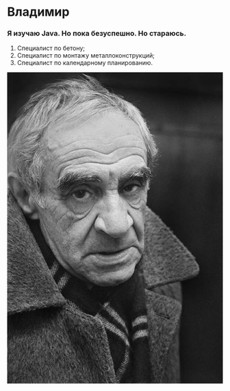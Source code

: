 # **Владимир**

### Я изучаю Java. Но пока безуспешно. Но стараюсь.

1. Специалист по бетону;
2. Специалист по монтажу металлоконструкций;
3. Специалист по календарному планированию.

![Alt text](img\bp.jpeg)